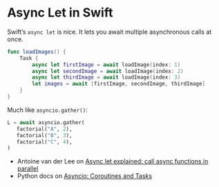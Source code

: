 # Async Let in Swift

Swift’s `async let` is nice. It lets you await multiple asynchronous calls at once.

```swift
func loadImages() {
    Task {
        async let firstImage = await loadImage(index: 1)
        async let secondImage = await loadImage(index: 2)
        async let thirdImage = await loadImage(index: 3)
        let images = await [firstImage, secondImage, thirdImage]
    }
}
```

Much like `asyncio.gather()`:

```python
L = await asyncio.gather(
   factorial("A", 2),
   factorial("B", 3),
   factorial("C", 4),
)
```

* Antoine van der Lee on [Async let explained: call async functions in parallel](https://www.avanderlee.com/swift/async-let-asynchronous-functions-in-parallel/)
* Python docs on [Asyncio: Coroutines and Tasks](https://docs.python.org/3/library/asyncio-task.html#running-tasks-concurrently)